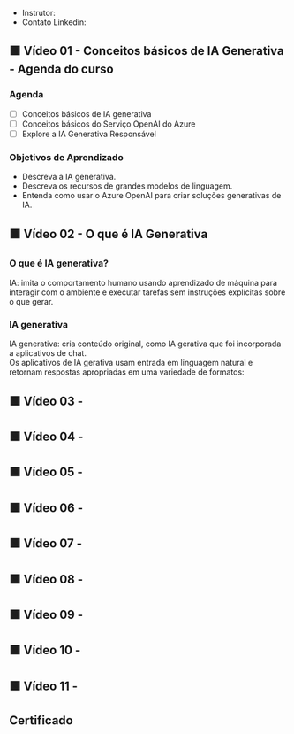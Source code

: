 - Instrutor:
- Contato Linkedin: 

## 🟩 Vídeo 01 - Conceitos básicos de IA Generativa - Agenda do curso

### Agenda

- [ ] Conceitos básicos de IA generativa  
- [ ] Conceitos básicos do Serviço OpenAI do Azure  
- [ ] Explore a IA Generativa Responsável

### Objetivos de Aprendizado

- Descreva a IA generativa.  
- Descreva os recursos de grandes modelos de linguagem.  
- Entenda como usar o Azure OpenAI para criar soluções generativas de IA.


## 🟩 Vídeo 02 - O que é IA Generativa

### O que é IA generativa?

IA: imita o comportamento humano usando aprendizado de máquina para interagir com o ambiente e executar tarefas sem instruções explícitas sobre o que gerar.

### IA generativa

IA generativa: cria conteúdo original, como IA gerativa que foi incorporada a aplicativos de chat.  
Os aplicativos de IA gerativa usam entrada em linguagem natural e retornam respostas apropriadas em uma variedade de formatos:

## 🟩 Vídeo 03 - 

## 🟩 Vídeo 04 - 

## 🟩 Vídeo 05 - 

## 🟩 Vídeo 06 - 

## 🟩 Vídeo 07 - 

## 🟩 Vídeo 08 - 

## 🟩 Vídeo 09 - 

## 🟩 Vídeo 10 - 

## 🟩 Vídeo 11 - 

## Certificado